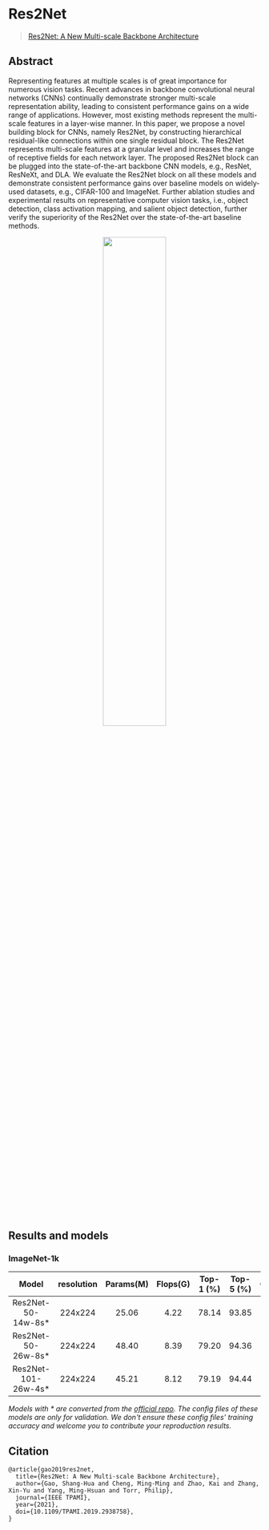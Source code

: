 # Res2Net

> [Res2Net: A New Multi-scale Backbone Architecture](https://arxiv.org/pdf/1904.01169.pdf)

<!-- [ALGORITHM] -->

## Abstract

Representing features at multiple scales is of great importance for numerous vision tasks. Recent advances in backbone convolutional neural networks (CNNs) continually demonstrate stronger multi-scale representation ability, leading to consistent performance gains on a wide range of applications. However, most existing methods represent the multi-scale features in a layer-wise manner. In this paper, we propose a novel building block for CNNs, namely Res2Net, by constructing hierarchical residual-like connections within one single residual block. The Res2Net represents multi-scale features at a granular level and increases the range of receptive fields for each network layer. The proposed Res2Net block can be plugged into the state-of-the-art backbone CNN models, e.g., ResNet, ResNeXt, and DLA. We evaluate the Res2Net block on all these models and demonstrate consistent performance gains over baseline models on widely-used datasets, e.g., CIFAR-100 and ImageNet. Further ablation studies and experimental results on representative computer vision tasks, i.e., object detection, class activation mapping, and salient object detection, further verify the superiority of the Res2Net over the state-of-the-art baseline methods.

<div align=center>
<img src="https://user-images.githubusercontent.com/26739999/142573547-cde68abf-287b-46db-a848-5cffe3068faf.png" width="50%"/>
</div>

## Results and models

### ImageNet-1k

|        Model         | resolution | Params(M) | Flops(G) | Top-1 (%) | Top-5 (%) |                   Config                    |                                           Download                                           |
| :------------------: | :--------: | :-------: | :------: | :-------: | :-------: | :-----------------------------------------: | :------------------------------------------------------------------------------------------: |
| Res2Net-50-14w-8s\*  |  224x224   |   25.06   |   4.22   |   78.14   |   93.85   | [config](./res2net50-w14-s8_8xb32_in1k.py)  | [model](https://download.openmmlab.com/mmclassification/v0/res2net/res2net50-w14-s8_3rdparty_8xb32_in1k_20210927-bc967bf1.pth) |
| Res2Net-50-26w-8s\*  |  224x224   |   48.40   |   8.39   |   79.20   |   94.36   | [config](./res2net50-w26-s8_8xb32_in1k.py)  | [model](https://download.openmmlab.com/mmclassification/v0/res2net/res2net50-w26-s8_3rdparty_8xb32_in1k_20210927-f547a94b.pth) |
| Res2Net-101-26w-4s\* |  224x224   |   45.21   |   8.12   |   79.19   |   94.44   | [config](./res2net101-w26-s4_8xb32_in1k.py) | [model](https://download.openmmlab.com/mmclassification/v0/res2net/res2net101-w26-s4_3rdparty_8xb32_in1k_20210927-870b6c36.pth) |

*Models with * are converted from the [official repo](https://github.com/Res2Net/Res2Net-PretrainedModels). The config files of these models are only for validation. We don't ensure these config files' training accuracy and welcome you to contribute your reproduction results.*

## Citation

```
@article{gao2019res2net,
  title={Res2Net: A New Multi-scale Backbone Architecture},
  author={Gao, Shang-Hua and Cheng, Ming-Ming and Zhao, Kai and Zhang, Xin-Yu and Yang, Ming-Hsuan and Torr, Philip},
  journal={IEEE TPAMI},
  year={2021},
  doi={10.1109/TPAMI.2019.2938758},
}
```
